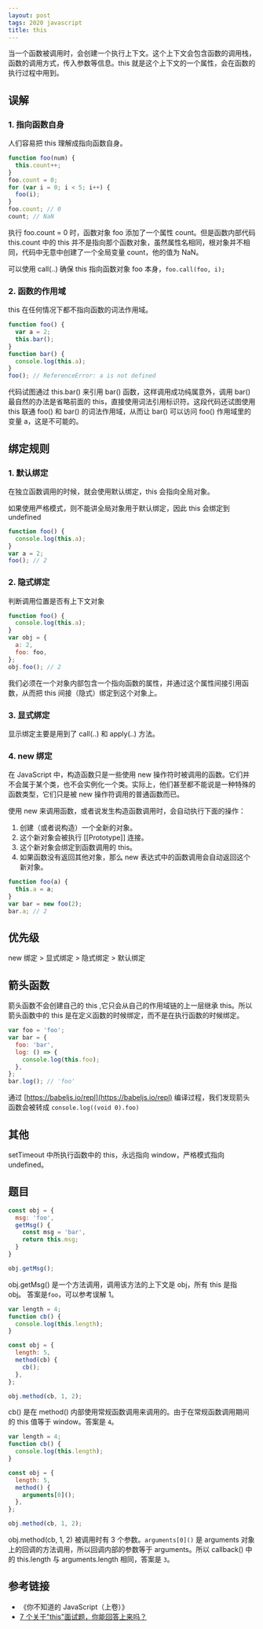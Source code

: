 ```yaml
---
layout: post
tags: 2020 javascript
title: this
---
```


当一个函数被调用时，会创建一个执行上下文。这个上下文会包含函数的调用栈，函数的调用方式，传入参数等信息。this 就是这个上下文的一个属性，会在函数的执行过程中用到。

## 误解

### 1. 指向函数自身

人们容易把 this 理解成指向函数自身。

```javascript
function foo(num) {
  this.count++;
}
foo.count = 0;
for (var i = 0; i < 5; i++) {
  foo(i);
}
foo.count; // 0
count; // NaN
```

执行 foo.count = 0 时，函数对象 foo 添加了一个属性 count。但是函数内部代码 this.count 中的 this 并不是指向那个函数对象，虽然属性名相同，根对象并不相同，代码中无意中创建了一个全局变量 count，他的值为 NaN。

可以使用 call(..) 确保 this 指向函数对象 foo 本身，`foo.call(foo, i);`

### 2. 函数的作用域

this 在任何情况下都不指向函数的词法作用域。

```javascript
function foo() {
  var a = 2;
  this.bar();
}
function bar() {
  console.log(this.a);
}
foo(); // ReferenceError: a is not defined
```

代码试图通过 this.bar() 来引用 bar() 函数，这样调用成功纯属意外，调用 bar() 最自然的办法是省略前面的 this，直接使用词法引用标识符。这段代码还试图使用 this 联通 foo() 和 bar() 的词法作用域，从而让 bar() 可以访问 foo() 作用域里的变量 a，这是不可能的。

## 绑定规则

### 1. 默认绑定

在独立函数调用的时候，就会使用默认绑定，this 会指向全局对象。

如果使用严格模式，则不能讲全局对象用于默认绑定，因此 this 会绑定到 undefined

```javascript
function foo() {
  console.log(this.a);
}
var a = 2;
foo(); // 2
```

### 2. 隐式绑定

判断调用位置是否有上下文对象

```javascript
function foo() {
  console.log(this.a);
}
var obj = {
  a: 2,
  foo: foo,
};
obj.foo(); // 2
```

我们必须在一个对象内部包含一个指向函数的属性，并通过这个属性间接引用函数，从而把 this 间接（隐式）绑定到这个对象上。

### 3. 显式绑定

显示绑定主要是用到了 call(..) 和 apply(..) 方法。

### 4. new 绑定

在 JavaScript 中，构造函数只是一些使用 new 操作符时被调用的函数。它们并不会属于某个类，也不会实例化一个类。实际上，他们甚至都不能说是一种特殊的函数类型，它们只是被 new 操作符调用的普通函数而已。

使用 new 来调用函数，或者说发生构造函数调用时，会自动执行下面的操作：

1. 创建（或者说构造）一个全新的对象。
2. 这个新对象会被执行 [[Prototype]] 连接。
3. 这个新对象会绑定到函数调用的 this。
4. 如果函数没有返回其他对象，那么 new 表达式中的函数调用会自动返回这个新对象。

```javascript
function foo(a) {
  this.a = a;
}
var bar = new foo(2);
bar.a; // 2
```

## 优先级

new 绑定 > 显式绑定 > 隐式绑定 > 默认绑定

## 箭头函数

箭头函数不会创建自己的 this ,它只会从自己的作用域链的上一层继承 this。所以箭头函数中的 this 是在定义函数的时候绑定，而不是在执行函数的时候绑定。

```javascript
var foo = 'foo';
var bar = {
  foo: 'bar',
  log: () => {
    console.log(this.foo);
  },
};
bar.log(); // 'foo'
```

通过 [https://babeljs.io/repl](https://babeljs.io/repl) 编译过程，我们发现箭头函数会被转成 `console.log((void 0).foo)`

## 其他

setTimeout 中所执行函数中的 this，永远指向 window，严格模式指向 undefined。

## 题目

```javascript
const obj = {
  msg: 'foo',
  getMsg() {
    const msg = 'bar',
    return this.msg;
  }
}

obj.getMsg();
```

obj.getMsg() 是一个方法调用，调用该方法的上下文是 obj，所有 this 是指 obj。 答案是`foo`，可以参考误解 1。

```javascript
var length = 4;
function cb() {
  console.log(this.length);
}

const obj = {
  length: 5,
  method(cb) {
    cb();
  },
};

obj.method(cb, 1, 2);
```

cb() 是在 method() 内部使用常规函数调用来调用的。由于在常规函数调用期间的 this 值等于 window。答案是 `4`。

```javascript
var length = 4;
function cb() {
  console.log(this.length);
}

const obj = {
  length: 5,
  method() {
    arguments[0]();
  },
};

obj.method(cb, 1, 2);
```

obj.method(cb, 1, 2) 被调用时有 3 个参数。`arguments[0]()` 是 arguments 对象上的回调的方法调用，所以回调内部的参数等于 arguments。所以 callback() 中的 this.length 与 arguments.length 相同，答案是 `3`。

## 参考链接

- 《你不知道的 JavaScript（上卷）》
- [7 个关于"this"面试题，你能回答上来吗？](https://segmentfault.com/a/1190000039341385)
